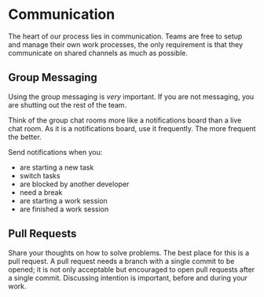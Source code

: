 # Communication

The heart of our process lies in communication.
Teams are free to setup and manage their own work processes,
the only requirement is that they communicate on shared channels as much as possible.

## Group Messaging

Using the group messaging is _very_ important.
If you are not messaging,
you are shutting out the rest of the team.

Think of the group chat rooms more like a notifications board than a live chat room.
As it is a notifications board, use it frequently.
The more frequent the better.

Send notifications when you:

- are starting a new task
- switch tasks
- are blocked by another developer
- need a break
- are starting a work session
- are finished a work session


## Pull Requests

Share your thoughts on how to solve problems.
The best place for this is a pull request.
A pull request needs a branch with a single commit to be opened;
it is not only acceptable but encouraged to open pull requests after a single commit.
Discussing intention is important, before and during your work.
